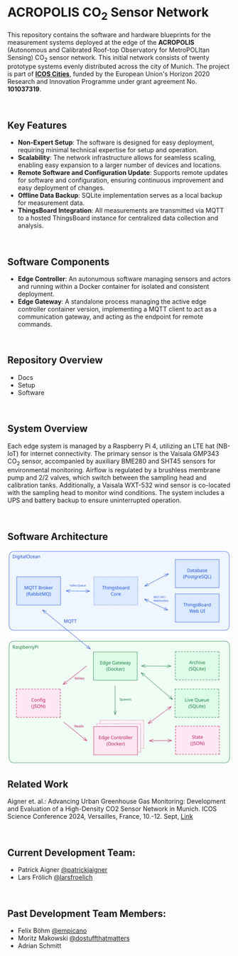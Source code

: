 # ACROPOLIS CO<sub>2</sub> Sensor Network

This repository contains the software and hardware blueprints for the measurement systems deployed at the edge of the **ACROPOLIS** (Autonomous and Calibrated Roof-top Observatory for MetroPOLItan Sensing) CO<sub>2</sub> sensor network. This initial network consists of twenty prototype systems evenly distributed across the city of Munich. The project is part of [**ICOS Cities**](https://www.icos-cp.eu/projects/icos-cities), funded by the European Union's Horizon 2020 Research and Innovation Programme under grant agreement No. **101037319**.

<br/>

## Key Features

- **Non-Expert Setup**: The software is designed for easy deployment, requiring minimal technical expertise for setup and operation.
- **Scalability**: The network infrastructure allows for seamless scaling, enabling easy expansion to a larger number of devices and locations.
- **Remote Software and Configuration Update**: Supports remote updates for software and configuration, ensuring continuous improvement and easy deployment of changes.
- **Offline Data Backup**: SQLite implementation serves as a local backup for measurement data.
- **ThingsBoard Integration**: All measurements are transmitted via MQTT to a hosted ThingsBoard instance for centralized data collection and analysis.

<br/>

## Software Components

- **Edge Controller**: An autonumous software managing sensors and actors and running within a Docker container for isolated and consistent deployment.
- **Edge Gateway**: A standalone process managing the active edge controller container version, implementing a MQTT client to act as a communication gateway, and acting as the endpoint for remote commands.

<br/>

## Repository Overview

- Docs
- Setup
- Software

<br/>

## System Overview

Each edge system is managed by a Raspberry Pi 4, utilizing an LTE hat (NB-IoT) for internet connectivity. The primary sensor is the Vaisala GMP343 CO<sub>2</sub> sensor, accompanied by auxiliary BME280 and SHT45 sensors for environmental monitoring. Airflow is regulated by a brushless membrane pump and 2/2 valves, which switch between the sampling head and calibration tanks. Additionally, a Vaisala WXT-532 wind sensor is co-located with the sampling head to monitor wind conditions. The system includes a UPS and battery backup to ensure uninterrupted operation.

<br/>

## Software Architecture

<img src="docs/pictures/ACROPOLIS-Architecture.svg">

<br/>

## Related Work

Aigner et. al.: Advancing Urban Greenhouse Gas Monitoring: Development and Evaluation of a High-Density CO2 Sensor Network in Munich. ICOS Science Conference 2024, Versailles, France, 10.-12. Sept, [Link](https://www.icos-cp.eu/news-and-events/science-conference/icos2024sc/all-abstracts)

<br/>

## Current Development Team:

- Patrick Aigner [@patrickjaigner](https://github.com/patrickjaigner)
- Lars Frölich [@larsfroelich](https://github.com/larsfroelich)

<br/>

## Past Development Team Members:

- Felix Böhm [@empicano](https://github.com/empicano)
- Moritz Makowski [@dostuffthatmatters](https://github.com/dostuffthatmatters)
- Adrian Schmitt
